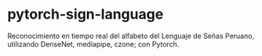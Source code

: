 # pytorch-sign-language
Reconocimiento en tiempo real del alfabeto del Lenguaje de Señas Peruano, utilizando DenseNet, mediapipe, czone; con Pytorch.
